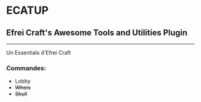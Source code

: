 # ECATUP
## Efrei Craft's Awesome Tools and Utilities Plugin

---

Un Essentials d'Efrei Craft

### Commandes:

- Lobby
- ~~Whois~~
- ~~Skull~~